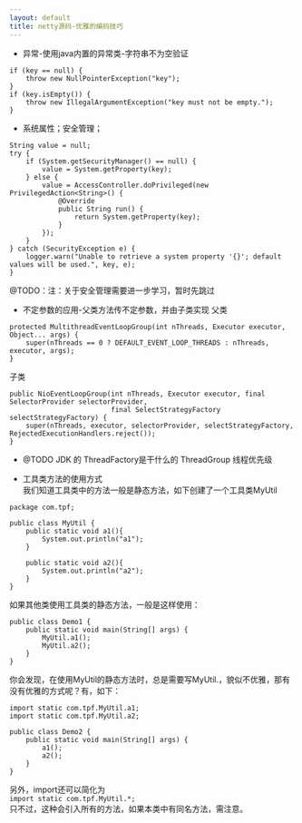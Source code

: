 ```yaml
---
layout: default
title: netty源码-优雅的编码技巧
---
```



* 异常-使用java内置的异常类-字符串不为空验证
```
if (key == null) {
	throw new NullPointerException("key");
}
if (key.isEmpty()) {
	throw new IllegalArgumentException("key must not be empty.");
}
```

* 系统属性；安全管理；
```
String value = null;
try {
	if (System.getSecurityManager() == null) {
		value = System.getProperty(key);
	} else {
		value = AccessController.doPrivileged(new PrivilegedAction<String>() {
			@Override
			public String run() {
				return System.getProperty(key);
			}
		});
	}
} catch (SecurityException e) {
	logger.warn("Unable to retrieve a system property '{}'; default values will be used.", key, e);
}
```  
@TODO：注：关于安全管理需要进一步学习，暂时先跳过

* 不定参数的应用-父类方法传不定参数，并由子类实现
父类  
```
protected MultithreadEventLoopGroup(int nThreads, Executor executor, Object... args) {
	super(nThreads == 0 ? DEFAULT_EVENT_LOOP_THREADS : nThreads, executor, args);
}
```  
子类  
```
public NioEventLoopGroup(int nThreads, Executor executor, final SelectorProvider selectorProvider,
						 final SelectStrategyFactory selectStrategyFactory) {
	super(nThreads, executor, selectorProvider, selectStrategyFactory, RejectedExecutionHandlers.reject());
}
```

* @TODO JDK 的 ThreadFactory是干什么的
ThreadGroup
线程优先级


* 工具类方法的使用方式  
   我们知道工具类中的方法一般是静态方法，如下创建了一个工具类MyUtil  
```
package com.tpf;

public class MyUtil {
    public static void a1(){
        System.out.println("a1");
    }
    
    public static void a2(){
        System.out.println("a2");
    }
}
```

如果其他类使用工具类的静态方法，一般是这样使用：
```
public class Demo1 {
    public static void main(String[] args) {
        MyUtil.a1();
        MyUtil.a2();
    }
}
```  
你会发现，在使用MyUtil的静态方法时，总是需要写MyUtil.，貌似不优雅，那有没有优雅的方式呢？有，如下：
```
import static com.tpf.MyUtil.a1;
import static com.tpf.MyUtil.a2;

public class Demo2 {
    public static void main(String[] args) {
        a1();
        a2();
    }
}
```
另外，import还可以简化为  
`import static com.tpf.MyUtil.*;`  
只不过，这种会引入所有的方法，如果本类中有同名方法，需注意。  